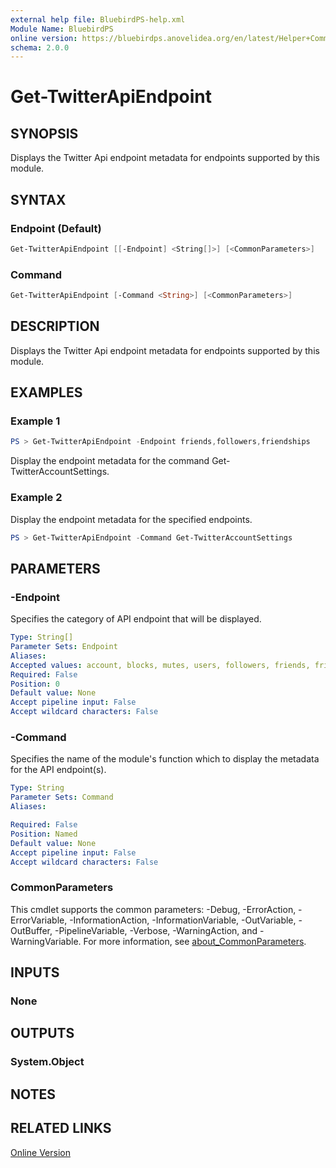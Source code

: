 ```yaml
---
external help file: BluebirdPS-help.xml
Module Name: BluebirdPS
online version: https://bluebirdps.anovelidea.org/en/latest/Helper+Commands/Get-TwitterApiEndpoint
schema: 2.0.0
---
```


# Get-TwitterApiEndpoint

## SYNOPSIS

Displays the Twitter Api endpoint metadata for endpoints supported by this module.

## SYNTAX

### Endpoint (Default)

```powershell
Get-TwitterApiEndpoint [[-Endpoint] <String[]>] [<CommonParameters>]
```

### Command

```powershell
Get-TwitterApiEndpoint [-Command <String>] [<CommonParameters>]
```

## DESCRIPTION

Displays the Twitter Api endpoint metadata for endpoints supported by this module.

## EXAMPLES

### Example 1

```powershell
PS > Get-TwitterApiEndpoint -Endpoint friends,followers,friendships
```

Display the endpoint metadata for the command Get-TwitterAccountSettings.

### Example 2

Display the endpoint metadata for the specified endpoints.

```powershell
PS > Get-TwitterApiEndpoint -Command Get-TwitterAccountSettings
```

## PARAMETERS

### -Endpoint

Specifies the category of API endpoint that will be displayed.

```yaml
Type: String[]
Parameter Sets: Endpoint
Aliases:
Accepted values: account, blocks, mutes, users, followers, friends, friendships, lists, help
Required: False
Position: 0
Default value: None
Accept pipeline input: False
Accept wildcard characters: False
```

### -Command

Specifies the name of the module's function which to display the metadata for the API endpoint(s).

```yaml
Type: String
Parameter Sets: Command
Aliases:

Required: False
Position: Named
Default value: None
Accept pipeline input: False
Accept wildcard characters: False
```

### CommonParameters

This cmdlet supports the common parameters: -Debug, -ErrorAction, -ErrorVariable, -InformationAction, -InformationVariable, -OutVariable, -OutBuffer, -PipelineVariable, -Verbose, -WarningAction, and -WarningVariable. For more information, see [about_CommonParameters](http://go.microsoft.com/fwlink/?LinkID=113216).

## INPUTS

### None

## OUTPUTS

### System.Object

## NOTES

## RELATED LINKS

[Online Version](https://bluebirdps.anovelidea.org/en/latest/Helper+Commands/Get-TwitterApiEndpoint)

